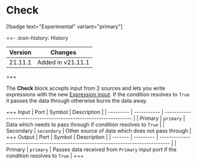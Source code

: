 # Check

[!badge text="Experimental" variant="primary"]

==- :icon-history: History

| Version | Changes           |
| ------- | ----------------- |
| 21.11.1 | Added in v21.11.1 |

===

The **Check** block accepts input from 2 sources and lets you write expressions with the new [Expression input](https://github.com/postmanlabs/postman-flows/discussions/124).
If the condition resolves to `True` it passes the data through otherwise burns the data away.

+++ Input
| Port      | Symbol      | Description                                                      |
| --------- | ----------- | ---------------------------------------------------------------- |
| Primary   | `primary`   | Data which needs to pass through if condition resolves to `True` |
| Secondary | `secondary` | Other source of data which does not pass through                 |
+++ Output
| Port    | Symbol    | Description                                                                        |
| ------- | --------- | ---------------------------------------------------------------------------------- |
| Primary | `primary` | Passes data received from `Primary` input port if the condition resolves to `True` |
+++


